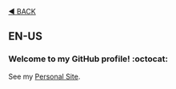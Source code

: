 [:arrow_backward: BACK](https://github.com/monambike)

## EN-US

### Welcome to my GitHub profile! :octocat:

See my [Personal Site](https://monambike.github.io).
